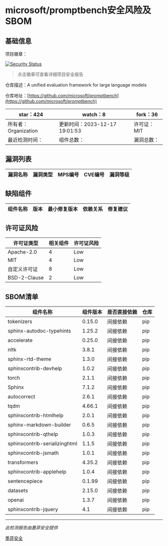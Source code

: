 # microsoft/promptbench安全风险及SBOM

## 基础信息

项目徽章：

[![Security Status](https://www.murphysec.com/platform3/v31/badge/1736455162364383232.svg)](https://www.murphysec.com/console/report/1736455161756209152/1736455162364383232)

> 点击徽章可查看详细项目安全报告

仓库描述：A unified evaluation framework for large language models

仓库地址：[https://github.com/microsoft/promptbench](https://github.com/microsoft/promptbench)

| star：424 | watch：8 | fork：36 |
| ----------- | -------------- | ------------ |
| 所有者：Organization | 更新时间：2023-12-17 19:01:53 | 许可证：MIT |
| 最近检测时间： | 组件总数： | 漏洞总数： |




## 漏洞列表

| 漏洞名称 | 漏洞类型 | MPS编号 | CVE编号 | 漏洞等级 |
| ------- | ------ | ------- | ------ | ----- |





## 缺陷组件

| 组件名称 | 版本 | 最小修复版本 | 依赖关系 | 修复建议 |
| -------- | ---- | ------------ | -------- | -------- |





## 许可证风险

| 许可证类型 | 相关组件 | 许可证风险 |
| ---------- | -------- | ---------- |
|Apache-2.0|4|Low|
|MIT|4|Low|
|自定义许可证|8|Low|
|BSD-2-Clause|2|Low|




## SBOM清单

| 组件名称 | 组件版本 | 是否直接依赖 | 仓库 |
| -------- | -------- | ------------ | ---- |
|tokenizers|0.15.0|间接依赖|pip|
|sphinx-autodoc-typehints|1.25.2|间接依赖|pip|
|accelerate|0.25.0|间接依赖|pip|
|nltk|3.8.1|间接依赖|pip|
|sphinx-rtd-theme|1.3.0|间接依赖|pip|
|sphinxcontrib-devhelp|1.0.2|间接依赖|pip|
|torch|2.1.1|间接依赖|pip|
|Sphinx|7.1.2|间接依赖|pip|
|autocorrect|2.6.1|间接依赖|pip|
|tqdm|4.66.1|间接依赖|pip|
|sphinxcontrib-htmlhelp|2.0.1|间接依赖|pip|
|sphinx-markdown-builder|0.6.5|间接依赖|pip|
|sphinxcontrib-qthelp|1.0.3|间接依赖|pip|
|sphinxcontrib-serializinghtml|1.1.5|间接依赖|pip|
|sphinxcontrib-jsmath|1.0.1|间接依赖|pip|
|transformers|4.35.2|间接依赖|pip|
|sphinxcontrib-applehelp|1.0.4|间接依赖|pip|
|sentencepiece|0.1.99|间接依赖|pip|
|datasets|2.15.0|间接依赖|pip|
|openai|1.3.7|间接依赖|pip|
|sphinxcontrib-jquery|4.1|间接依赖|pip|


------

*此检测报告由墨菲安全提供*

[墨菲安全](www.murphysec.com)
